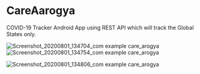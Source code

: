 # CareAarogya
COVID-19 Tracker Android App using REST API which will track the Global States only.


![Screenshot_20200801_134704_com example care_arogya](https://user-images.githubusercontent.com/54764818/89097673-a153d080-d3fe-11ea-88ed-4fc64326f6ef.jpg)
![Screenshot_20200801_134754_com example care_arogya](https://user-images.githubusercontent.com/54764818/89097735-2c34cb00-d3ff-11ea-9c7d-4b0d1426563c.jpg)

![Screenshot_20200801_134806_com example care_arogya](https://user-images.githubusercontent.com/54764818/89097740-348d0600-d3ff-11ea-9559-e20f30da629c.jpg)



